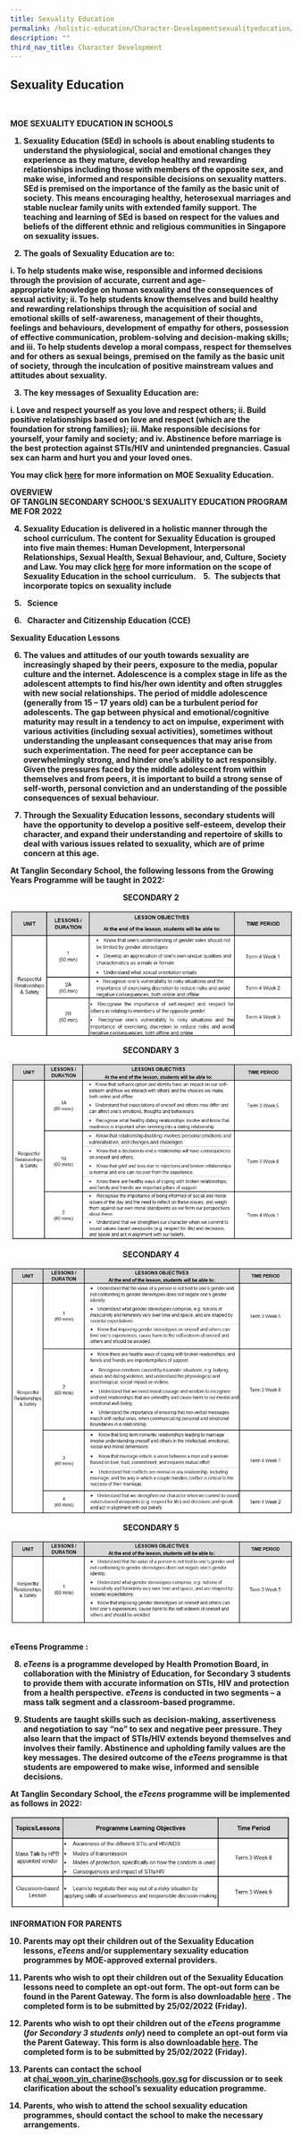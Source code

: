 ```yaml
---
title: Sexuality Education
permalink: /holistic-education/Character-Developmentsexualityeducation/
description: ""
third_nav_title: Character Development
---
```

## Sexuality Education
<br>

<b>MOE&nbsp;SEXUALITY&nbsp;EDUCATION IN&nbsp;SCHOOLS<b>

1.  Sexuality Education (SEd) in schools is about enabling students to understand the physiological, social and emotional changes they experience as they mature, develop healthy and rewarding relationships including those with members of the opposite sex, and make wise, informed and responsible decisions on sexuality matters. SEd is premised on the importance of the family as the basic unit of society. This means encouraging healthy, heterosexual marriages and stable nuclear family units with extended family support. The teaching and learning of SEd is based on respect for the values and beliefs of the different ethnic and religious communities in Singapore on sexuality issues.

2.  The goals of Sexuality Education are to:

i. To help students make wise, responsible and informed decisions through the provision of accurate, current and age-appropriate&nbsp;knowledge&nbsp;on human sexuality and the consequences of sexual activity;
ii. To help students know themselves and build healthy and rewarding relationships through the acquisition of&nbsp;social and emotional skills&nbsp;of self-awareness, management of their thoughts, feelings and behaviours, development of empathy for others, possession of effective communication, problem-solving and decision-making skills; and
iii. To help students develop a moral compass, respect for themselves and for others as sexual beings, premised on the family as the basic unit of society, through the inculcation of&nbsp;positive mainstream values and attitudes&nbsp;about sexuality.

3.  The key messages of Sexuality Education are:

i.  Love and respect yourself as you love and respect others;
ii.  Build positive relationships based on love and respect (which are the foundation for strong families);
iii.  Make responsible decisions for yourself, your family and society; and
iv.  Abstinence before marriage is the best protection against STIs/HIV and unintended pregnancies. Casual sex can harm and hurt you and your loved ones.

You may click&nbsp;[here](https://www.moe.gov.sg/programmes/sexuality-education)&nbsp;for more information on MOE Sexuality Education.

<b>OVERVIEW OF&nbsp;TANGLIN&nbsp;SECONDARY&nbsp;SCHOOL’S&nbsp;SEXUALITY&nbsp;EDUCATION&nbsp;PROGRAMME FOR 2022<b>

4.  Sexuality Education is delivered in a holistic manner through the school curriculum. The content for Sexuality Education is grouped into five main themes: Human Development, Interpersonal Relationships, Sexual Health, Sexual Behaviour, and, Culture, Society and Law. You may click&nbsp;[here](https://www.moe.gov.sg/programmes/sexuality-education/scope-and-teaching-approach)&nbsp;for more information on the scope of Sexuality Education in the school curriculum.&nbsp; &nbsp;
 5.&nbsp; The subjects that incorporate topics on sexuality include

1.  &nbsp; Science
2.  &nbsp; Character and Citizenship Education (CCE)

<b>Sexuality Education Lessons<b>

6.  The values and attitudes of our youth towards sexuality are increasingly shaped by their peers, exposure to the media, popular culture and the internet. Adolescence is a complex stage in life as the adolescent attempts to find his/her own identity and often struggles with new social relationships. The period of middle adolescence (generally from 15 – 17 years old) can be a turbulent period for adolescents. The gap between physical and emotional/cognitive maturity may result in a tendency to act on impulse, experiment with various activities (including sexual activities), sometimes without understanding the unpleasant consequences that may arise from such experimentation. The need for peer acceptance can be overwhelmingly strong, and hinder one’s ability to act responsibly. Given the pressures faced by the middle adolescent from within themselves and from peers, it is important to build a strong sense of self-worth, personal conviction and an understanding of the possible consequences of sexual behaviour.

7.  Through the Sexuality Education lessons, secondary students will have the opportunity to develop a positive self-esteem, develop their character, and expand their understanding and repertoire of skills to deal with various issues related to sexuality, which are of prime concern at this age.

<b>At Tanglin Secondary School, the following lessons from the Growing Years Programme will be taught in&nbsp;2022:<b>
<br>
	
<center>
  <b>SECONDARY 2</b>
</center>

![](/images/Sec-2-2022Update.jpg)
	<br>
	
<center>
  <b>SECONDARY 3</b>
</center>

![](/images/Sec-3-2022Update.jpg)
	
	
<center>
  <b>SECONDARY 4</b>
</center>

![](/images/Sec-4-2022Update.jpg)
	<br>
	
<center>
  <b>SECONDARY 5 </b>
</center>
	
![](/images/Sec-5-2022Update.jpg)
	
<br>
	<b> eTeens&nbsp;Programme <b> :

8.  _eTeens_&nbsp;is a programme developed by Health Promotion Board, in collaboration with the Ministry of Education, for Secondary 3 students to provide them with accurate information on STIs, HIV and protection from a health perspective.&nbsp;_eTeens_&nbsp;is conducted in two segments – a mass talk segment and a classroom-based programme.&nbsp;&nbsp;
	
9.  Students are taught skills such as decision-making, assertiveness and negotiation to say “no” to sex and negative peer pressure. They also learn that the impact of STIs/HIV extends beyond themselves and involves their family. Abstinence and upholding family values are the key messages. The desired outcome of the&nbsp;_eTeens_&nbsp;programme is that students are empowered to make wise, informed and sensible decisions.

**At Tanglin Secondary School, the&nbsp;_eTeens_&nbsp;programme will be implemented as follows in 2022:**
	
	
![](/images/eTeens-2022Update.jpg)
	<br>
		
**INFORMATION FOR&nbsp;PARENTS**

10.  Parents may opt their children out of the Sexuality Education lessons,&nbsp;_eTeens_&nbsp;and/or supplementary sexuality education programmes by MOE-approved external providers.

11.  Parents who wish to opt their children out of the&nbsp;**Sexuality Education lessons**&nbsp;need to complete an opt-out form. The opt-out form can be found in the Parent Gateway. The form is also downloadable&nbsp;[here](https://tanglinsec.moe.edu.sg/wp-content/uploads/2022/01/SEd_Annex-A-2022.pdf)&nbsp;. The completed form is to be submitted by 25/02/2022 (Friday).&nbsp;&nbsp;

12.  Parents who wish to opt their children out of the&nbsp;**_eTeens_&nbsp;programme (_for Secondary 3 students only_)**&nbsp;need to complete an opt-out form via the Parent Gateway. This form is also downloadable&nbsp;[here](https://tanglinsec.moe.edu.sg/wp-content/uploads/2022/01/eTeens_Annex-B-2022.pdf). The completed form is to be submitted by 25/02/2022 (Friday).

13.  Parents can contact the school at&nbsp;[chai\_woon\_yin\_charine@schools.gov.sg](mailto:chai_woon_yin_charine@schools.gov.sg)&nbsp;for discussion or to seek clarification about the school’s sexuality education programme.

14.  Parents, who wish to attend the school sexuality education programmes, should contact the school to make the necessary arrangements.</b></b></b></b></b></b></b></b></b></b>